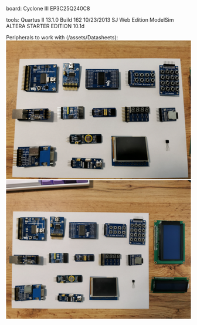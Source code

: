 board: 
    Cyclone III EP3C25Q240C8

tools: 
    Quartus II 13.1.0 Build 162 10/23/2013 SJ Web Edition
    ModelSim ALTERA STARTER EDITION 10.1d



Peripherals to work with (/assets/Datasheets):
 ![modules_to_work_with_1](/assets_global/module_boards/_Periphery_1.jpg)
 ![modules_to_work_with_2](/assets_global/module_boards/_Periphery_2.jpg)
